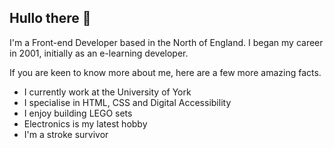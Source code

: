 ## Hullo there 👋

I'm a Front-end Developer based in the North of England. I began my career in 2001, initially as an e-learning developer.

If you are keen to know more about me, here are a few more amazing facts.

* I currently work at the University of York
* I specialise in HTML, CSS and Digital Accessibility
* I enjoy building LEGO sets
* Electronics is my latest hobby
* I'm a stroke survivor
